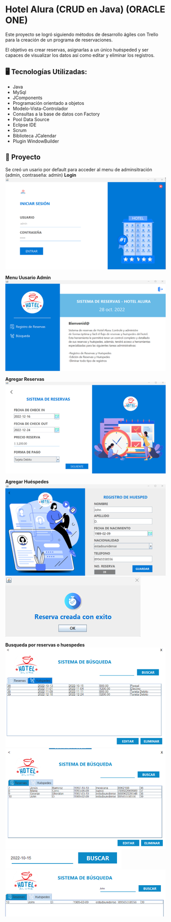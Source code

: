# Hotel Alura (CRUD en Java) (ORACLE ONE)

Este proyecto se logró siguiendo métodos de desarrollo ágiles con Trello para la creación de un programa de reservaciones.

El objetivo es crear reservas, asignarlas a un único huéspeded y ser capaces
de visualizar los datos así como editar y eliminar los registros.

## 🖥️ Tecnologías Utilizadas:

- Java
- MySql
- JComponents
- Programación orientado a objetos
- Modelo-Vista-Controlador
- Consultas a la base de datos con Factory
- Pool Data Source
- Eclipse IDE
- Scrum
- Biblioteca JCalendar
- Plugin WindowBuilder

## 🚧 Proyecto

Se creó un usario por default para acceder al menu de adminsitración (admin, contraseña: admin)
**Login**
![Imagen del login del programa](https://github.com/caryan57/alura-hotel/blob/main/src/img/IMAGENES%20DEL%20PROYECTO/LOGIN.png)

**Menu Uusario Admin**
![Imagen del menu administrativo](https://github.com/caryan57/alura-hotel/blob/main/src/img/IMAGENES%20DEL%20PROYECTO/MENU%20USUARIO.png)

**Agregar Reservas**
![Imagen del formulario para agregar reservas](https://github.com/caryan57/alura-hotel/blob/main/src/img/IMAGENES%20DEL%20PROYECTO/ADD_RESERVA.png)

**Agregar Huéspedes**
![Imagen del login del programa](https://github.com/caryan57/alura-hotel/blob/main/src/img/IMAGENES%20DEL%20PROYECTO/ADD_HUESPED.png)
![Imagen del login del programa](https://github.com/caryan57/alura-hotel/blob/main/src/img/IMAGENES%20DEL%20PROYECTO/SUCCESS_RESERVA.png)

**Busqueda por reservas o huespedes**
![Imagen del login del programa](https://github.com/caryan57/alura-hotel/blob/main/src/img/IMAGENES%20DEL%20PROYECTO/BUSQUEDA_RESERVAS.png)
![Imagen del login del programa](https://github.com/caryan57/alura-hotel/blob/main/src/img/IMAGENES%20DEL%20PROYECTO/BUSQUEDA_HUESPEDES.png)
![Imagen del login del programa](https://github.com/caryan57/alura-hotel/blob/main/src/img/IMAGENES%20DEL%20PROYECTO/BUSCAR_FECHA.png)
![Imagen del login del programa](https://github.com/caryan57/alura-hotel/blob/main/src/img/IMAGENES%20DEL%20PROYECTO/BUSCAR_NOMBRE.png)
